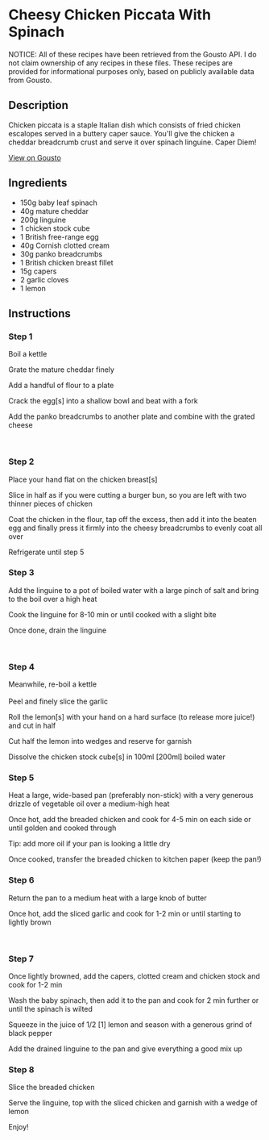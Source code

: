 # Cheesy Chicken Piccata With Spinach

NOTICE: All of these recipes have been retrieved from the Gousto API. I do not claim ownership of any recipes in these files. These recipes are provided for informational purposes only, based on publicly available data from Gousto.

## Description

Chicken piccata is a staple Italian dish which consists of fried chicken escalopes served in a buttery caper sauce. You'll give the chicken a cheddar breadcrumb crust and serve it over spinach linguine. Caper Diem!

[View on Gousto](https://www.gousto.co.uk/recipes/cookbook/cheesy-chicken-piccata-with-spinach)

## Ingredients

- 150g baby leaf spinach
- 40g mature cheddar 
- 200g linguine 
- 1 chicken stock cube
- 1 British free-range egg
- 40g Cornish clotted cream
- 30g panko breadcrumbs
- 1 British chicken breast fillet 
- 15g capers
- 2 garlic cloves
- 1 lemon

## Instructions


### Step 1

Boil a kettle


Grate the mature&nbsp;cheddar&nbsp;finely


Add a handful of flour to a plate


Crack the egg<span class="text-danger">[s]</span> into a shallow bowl and beat with a fork


Add the panko breadcrumbs to another plate and combine with the grated cheese&nbsp;


&nbsp;


### Step 2

Place your hand flat on the&nbsp;chicken breast<span class="text-danger">[s]</span>


Slice in half as if you were cutting a burger bun, so you are left with two thinner pieces of&nbsp;chicken


Coat the chicken in the flour, tap off the excess, then add it into the beaten egg and finally press it firmly into the cheesy&nbsp;breadcrumbs&nbsp;to evenly coat all over


Refrigerate until step 5&nbsp;


### Step 3

Add the linguine to a pot of boiled water with a large pinch of salt and bring to the boil over a high heat


Cook the linguine for 8-10 min or until cooked with a slight bite


Once done, drain the linguine


&nbsp;


### Step 4

Meanwhile, re-boil a kettle<br /><br />Peel and finely slice the garlic&nbsp;


Roll the lemon<span class="text-danger">[s]</span> with your hand on a hard surface (to release more juice!) and cut in half


Cut half the lemon into wedges and reserve for garnish


Dissolve the chicken stock cube<span class="text-danger">[s]</span> in 100ml <span class="text-danger">[200ml]</span> boiled water


### Step 5

Heat a large, wide-based pan (preferably non-stick) with a very generous drizzle of&nbsp;vegetable oil&nbsp;over a medium-high heat


Once hot, add the&nbsp;breaded chicken&nbsp;and cook for 4-5 min on each side or until golden and cooked through


Tip: add more oil if your pan is looking a little dry&nbsp;


Once cooked, transfer the breaded chicken to kitchen paper (keep the pan!)


### Step 6

Return the pan to a medium heat with a large knob of butter


Once hot, add the sliced garlic and cook for 1-2 min or until starting to lightly brown&nbsp;


&nbsp;


### Step 7

Once lightly browned, add the capers, clotted cream and chicken stock and cook for 1-2 min&nbsp;


Wash the baby&nbsp;spinach, then add it to the pan&nbsp;and cook for 2 min further or until the spinach is wilted&nbsp;


Squeeze in&nbsp;the juice of 1/2&nbsp;<span class="text-danger">[1]</span> lemon and season with a generous grind of black pepper


Add the drained linguine to the pan and give everything a good mix up

### Step 8

Slice the breaded chicken&nbsp;


Serve the linguine,&nbsp;top with the sliced chicken and garnish with a wedge of lemon


Enjoy!

